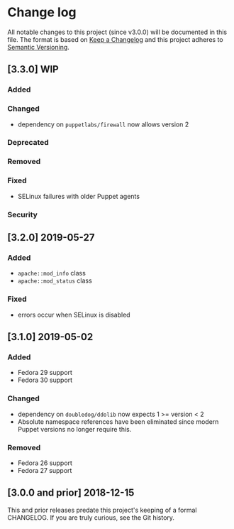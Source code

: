 <!--
# This file is part of the doubledog-apache Puppet module.
# Copyright 2018-2019 John Florian
# SPDX-License-Identifier: GPL-3.0-or-later

Template

## [VERSION] DATE/WIP
### Added
### Changed
### Deprecated
### Removed
### Fixed
### Security

-->

# Change log

All notable changes to this project (since v3.0.0) will be documented in this file.  The format is based on [Keep a Changelog](http://keepachangelog.com/en/1.0.0/) and this project adheres to [Semantic Versioning](http://semver.org).

## [3.3.0] WIP
### Added
### Changed
- dependency on `puppetlabs/firewall` now allows version 2
### Deprecated
### Removed
### Fixed
- SELinux failures with older Puppet agents
### Security

## [3.2.0] 2019-05-27
### Added
- `apache::mod_info` class
- `apache::mod_status` class
### Fixed
- errors occur when SELinux is disabled

## [3.1.0] 2019-05-02
### Added
- Fedora 29 support
- Fedora 30 support
### Changed
- dependency on `doubledog/ddolib` now expects 1 >= version < 2
- Absolute namespace references have been eliminated since modern Puppet versions no longer require this.
### Removed
- Fedora 26 support
- Fedora 27 support

## [3.0.0 and prior] 2018-12-15

This and prior releases predate this project's keeping of a formal CHANGELOG.  If you are truly curious, see the Git history.
